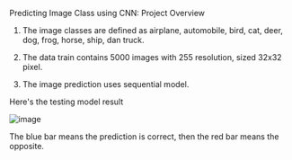 Predicting Image Class using CNN: Project Overview

1. The image classes are defined as airplane, automobile, bird, cat, deer, dog, frog, horse, ship, dan truck.

2. The data train contains 5000 images with 255 resolution, sized 32x32 pixel.

3. The image prediction uses sequential model.

Here's the testing model result

![image](https://user-images.githubusercontent.com/74693024/188263346-d46ab1c7-576c-4111-ae49-9e30b78ad503.png)

The blue bar means the prediction is correct, then the red bar means the opposite.
